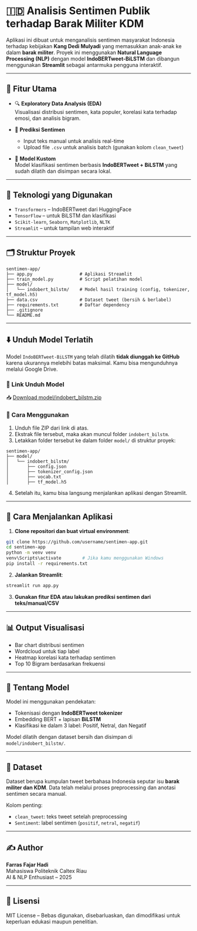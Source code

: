 # 🇮🇩 Analisis Sentimen Publik terhadap Barak Militer KDM

Aplikasi ini dibuat untuk menganalisis sentimen masyarakat Indonesia terhadap kebijakan **Kang Dedi Mulyadi** yang memasukkan anak-anak ke dalam **barak militer**. Proyek ini menggunakan **Natural Language Processing (NLP)** dengan model **IndoBERTweet-BiLSTM** dan dibangun menggunakan **Streamlit** sebagai antarmuka pengguna interaktif.

---

## 🎯 Fitur Utama

- 🔍 **Exploratory Data Analysis (EDA)**  
  Visualisasi distribusi sentimen, kata populer, korelasi kata terhadap emosi, dan analisis bigram.

- 📝 **Prediksi Sentimen**  
  - Input teks manual untuk analisis real-time  
  - Upload file `.csv` untuk analisis batch (gunakan kolom `clean_tweet`)

- 🤖 **Model Kustom**  
  Model klasifikasi sentimen berbasis **IndoBERTweet + BiLSTM** yang sudah dilatih dan disimpan secara lokal.

---

## 🧠 Teknologi yang Digunakan

- `Transformers` – IndoBERTweet dari HuggingFace
- `TensorFlow` – untuk BiLSTM dan klasifikasi
- `Scikit-learn`, `Seaborn`, `Matplotlib`, `NLTK`
- `Streamlit` – untuk tampilan web interaktif

---

## 🗂️ Struktur Proyek

```
sentimen-app/
├── app.py                  # Aplikasi Streamlit
├── train_model.py          # Script pelatihan model
├── model/
│   └── indobert_bilstm/    # Model hasil training (config, tokenizer, tf_model.h5)
├── data.csv                # Dataset tweet (bersih & berlabel)
├── requirements.txt        # Daftar dependency
├── .gitignore
└── README.md
```

---

## ⬇️ Unduh Model Terlatih

Model `IndoBERTweet-BiLSTM` yang telah dilatih **tidak diunggah ke GitHub** karena ukurannya melebihi batas maksimal. Kamu bisa mengunduhnya melalui Google Drive.

### 🔗 Link Unduh Model

📥 [Download model/indobert_bilstm.zip](https://drive.google.com/drive/folders/1MO8Zr916159tQS-KtupWLiz4bRsr8PVY?usp=sharing)

### 📁 Cara Menggunakan

1. Unduh file ZIP dari link di atas.
2. Ekstrak file tersebut, maka akan muncul folder `indobert_bilstm`.
3. Letakkan folder tersebut ke dalam folder `model/` di struktur proyek:

```
sentimen-app/
├── model/
│   └── indobert_bilstm/
│       ├── config.json
│       ├── tokenizer_config.json
│       ├── vocab.txt
│       ├── tf_model.h5
```

4. Setelah itu, kamu bisa langsung menjalankan aplikasi dengan Streamlit.

---

## 🚀 Cara Menjalankan Aplikasi

1. **Clone repositori dan buat virtual environment**:

```bash
git clone https://github.com/username/sentimen-app.git
cd sentimen-app
python -m venv venv
venv\Scripts\activate        # Jika kamu menggunakan Windows
pip install -r requirements.txt
```

2. **Jalankan Streamlit**:

```bash
streamlit run app.py
```

3. **Gunakan fitur EDA atau lakukan prediksi sentimen dari teks/manual/CSV**

---

## 📊 Output Visualisasi

- Bar chart distribusi sentimen
- Wordcloud untuk tiap label
- Heatmap korelasi kata terhadap sentimen
- Top 10 Bigram berdasarkan frekuensi

---

## 🤖 Tentang Model

Model ini menggunakan pendekatan:
- Tokenisasi dengan **IndoBERTweet tokenizer**
- Embedding BERT + lapisan **BiLSTM**
- Klasifikasi ke dalam 3 label: Positif, Netral, dan Negatif

Model dilatih dengan dataset bersih dan disimpan di `model/indobert_bilstm/`.

---

## 📄 Dataset

Dataset berupa kumpulan tweet berbahasa Indonesia seputar isu **barak militer dan KDM**. Data telah melalui proses preprocessing dan anotasi sentimen secara manual.

Kolom penting:
- `clean_tweet`: teks tweet setelah preprocessing
- `Sentiment`: label sentimen (`positif`, `netral`, `negatif`)

---

## ✍️ Author

**Farras Fajar Hadi**  
Mahasiswa Politeknik Caltex Riau  
AI & NLP Enthusiast – 2025

---

## 📄 Lisensi

MIT License – Bebas digunakan, disebarluaskan, dan dimodifikasi untuk keperluan edukasi maupun penelitian.

